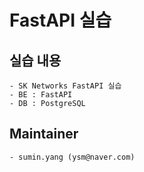 # FastAPI 실습
## 실습 내용
    - SK Networks FastAPI 실습
    - BE : FastAPI
    - DB : PostgreSQL

## Maintainer
    - sumin.yang (ysm@naver.com)